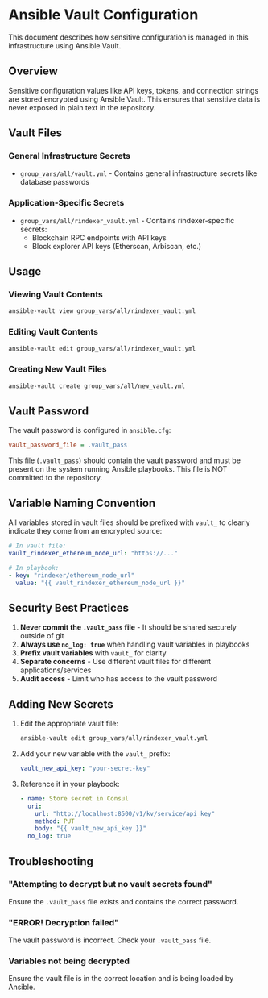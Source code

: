 # Ansible Vault Configuration

This document describes how sensitive configuration is managed in this infrastructure using Ansible Vault.

## Overview

Sensitive configuration values like API keys, tokens, and connection strings are stored encrypted using Ansible Vault. This ensures that sensitive data is never exposed in plain text in the repository.

## Vault Files

### General Infrastructure Secrets
- `group_vars/all/vault.yml` - Contains general infrastructure secrets like database passwords

### Application-Specific Secrets
- `group_vars/all/rindexer_vault.yml` - Contains rindexer-specific secrets:
  - Blockchain RPC endpoints with API keys
  - Block explorer API keys (Etherscan, Arbiscan, etc.)

## Usage

### Viewing Vault Contents
```bash
ansible-vault view group_vars/all/rindexer_vault.yml
```

### Editing Vault Contents
```bash
ansible-vault edit group_vars/all/rindexer_vault.yml
```

### Creating New Vault Files
```bash
ansible-vault create group_vars/all/new_vault.yml
```

## Vault Password

The vault password is configured in `ansible.cfg`:
```ini
vault_password_file = .vault_pass
```

This file (`.vault_pass`) should contain the vault password and must be present on the system running Ansible playbooks. This file is NOT committed to the repository.

## Variable Naming Convention

All variables stored in vault files should be prefixed with `vault_` to clearly indicate they come from an encrypted source:

```yaml
# In vault file:
vault_rindexer_ethereum_node_url: "https://..."

# In playbook:
- key: "rindexer/ethereum_node_url"
  value: "{{ vault_rindexer_ethereum_node_url }}"
```

## Security Best Practices

1. **Never commit the `.vault_pass` file** - It should be shared securely outside of git
2. **Always use `no_log: true`** when handling vault variables in playbooks
3. **Prefix vault variables** with `vault_` for clarity
4. **Separate concerns** - Use different vault files for different applications/services
5. **Audit access** - Limit who has access to the vault password

## Adding New Secrets

1. Edit the appropriate vault file:
   ```bash
   ansible-vault edit group_vars/all/rindexer_vault.yml
   ```

2. Add your new variable with the `vault_` prefix:
   ```yaml
   vault_new_api_key: "your-secret-key"
   ```

3. Reference it in your playbook:
   ```yaml
   - name: Store secret in Consul
     uri:
       url: "http://localhost:8500/v1/kv/service/api_key"
       method: PUT
       body: "{{ vault_new_api_key }}"
     no_log: true
   ```

## Troubleshooting

### "Attempting to decrypt but no vault secrets found"
Ensure the `.vault_pass` file exists and contains the correct password.

### "ERROR! Decryption failed"
The vault password is incorrect. Check your `.vault_pass` file.

### Variables not being decrypted
Ensure the vault file is in the correct location and is being loaded by Ansible.